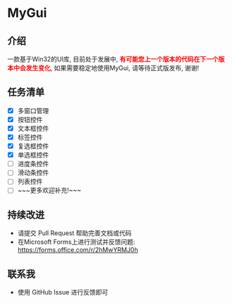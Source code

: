 # MyGui
## 介绍
一款基于Win32的UI库, 目前处于发展中, <b style="color:red">有可能您上一个版本的代码在下一个版本中会发生变化</b>, 如果需要稳定地使用MyGui, 请等待正式版发布, 谢谢!

## 任务清单
- [x] 多窗口管理
- [x] 按钮控件
- [x] 文本框控件
- [x] 标签控件
- [x] 复选框控件
- [x] 单选框控件
- [ ] 进度条控件
- [ ] 滑动条控件
- [ ] 列表控件
- [ ] \~\~\~更多欢迎补充!\~\~\~

## 持续改进
- 请提交 Pull Request 帮助完善文档或代码
- 在Microsoft Forms上进行测试并反馈问题: <https://forms.office.com/r/2hMwYRMJ0h>

## 联系我
- 使用 GitHub Issue 进行反馈即可